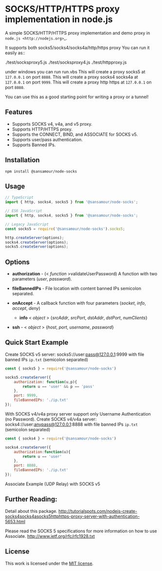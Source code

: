 SOCKS/HTTP/HTTPS proxy implementation in node.js
===============================

A simple SOCKS/HTTP/HTTPS proxy implementation and demo proxy in `node.js <http://nodejs.org>`_.
 
It supports both socks5/socks4/socks4a/http/https proxy
You can run it easily as::

  ./test/socksproxy5.js
  ./test/socksproxy4.js
  ./test/httpproxy.js
  
under windows you can run run.vbs
This will create a proxy socks5 at ``127.0.0.1`` on port ``8888``.
This will create a proxy socks4 socks4a at ``127.0.0.1`` on port ``9999``.
This will create a proxy http https at ``127.0.0.1`` on port ``8080``.

You can use this as a good starting point for writing a proxy or a tunnel!

## Features

* Supports SOCKS v4, v4a, and v5 proxy.
* Supports HTTP/HTTPS proxy.
* Supports the CONNECT, BIND, and ASSOCIATE for SOCKS v5.
* Supports user/pass authentication.
* Supports Banned IPs.

## Installation

`npm install @sansamour/node-socks`

## Usage

```typescript
// TypeScript
import { http, socks4, socks5 } from '@sansamour/node-socks';

// ES6 JavaScript
import { http, socks4, socks5 } from '@sansamour/node-socks';

// Legacy JavaScript
const socks5 = require('@sansamour/node-socks').socks5;

http.createServer(options);
socks4.createServer(options);
socks5.createServer(options);
```

Options
-------

* **authorization** - (< _function_ >validateUserPassword) A function with two parameters (_user_, _password_).

* **fileBannedIPs** - File location with content banned IPs semicolon separated.

* **onAccept** - A callback function with four parameters (_socket_, _info_, _accept_, _deny_)
    * **info** < _object_ > {_srcAddr_, _srcPort_, _dstAddr_, _dstPort_, _numClients_}
	
* **ssh** - < _object_ > {_host_, _port_, _username_, _password_}

## Quick Start Example

Create SOCKS v5 server: socks5://user:pass@127.0.0.1:9999 with file banned IPs `ip.txt` (semicolon separated)

```javascript
const { socks5 } = require('@sansamour/node-socks')

socks5.createServer({
	authorization: function(u,p){
		return u == 'user' && p == 'pass'
	},
	port: 9999,
	fileBannedIPs: './ip.txt'
});
```

With SOCKS v4/v4a proxy server support only Username Authentication (no Password).
Create SOCKS v4/v4a server: socks4://user:anypass@127.0.0.1:8888 with file banned IPs `ip.txt` (semicolon separated)

```javascript
const { socks4 } = require('@sansamour/node-socks')

socks4.createServer({
	authorization:function(u){
		return u == 'user'
	},
	port: 8888,
	fileBannedIPs: './ip.txt'
});
```

Associate Example (UDP Relay) with SOCKS v5

## Further Reading:

Detail about this package.
http://tutorialspots.com/nodejs-create-socks4socks4asocks5httphttps-proxy-server-with-authentication-5653.html

Please read the SOCKS 5 specifications for more information on how to use Associate.
http://www.ietf.org/rfc/rfc1928.txt

## License

This work is licensed under the [MIT license](http://en.wikipedia.org/wiki/MIT_License).